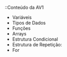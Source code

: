::Conteúdo da AV1

- Variáveis
- Tipos de Dados
- Funções
- Arrays
- Estrutura Condicional
- Estrutura de Repetição: 
- For
